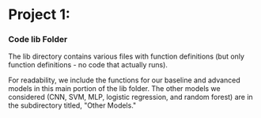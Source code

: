 # Project 1: 
### Code lib Folder

The lib directory contains various files with function definitions (but only function definitions - no code that actually runs).

For readability, we include the functions for our baseline and advanced models in this main portion of the lib folder. The other models we considered (CNN, SVM, MLP, logistic regression, and random forest) are in the subdirectory titled, "Other Models." 
